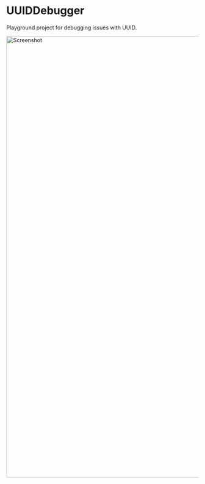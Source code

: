 # UUIDDebugger

Playground project for debugging issues with UUID.

<img width="1157" alt="Screenshot" src="https://github.com/dcordero/UUIDDebugger/assets/2320840/d346e559-9789-48bf-b17b-105166a67188">
